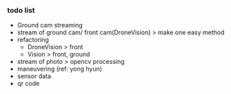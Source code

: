 ### todo list

* Ground cam streaming
* stream of ground cam/ front cam(DroneVision) > make one easy method
* refactoring 
    * DroneVision > front
    * Vision > front, ground
* stream of photo > opencv processing
* maneuvering (ref: yong hyun)
* sensor data
* qr code
